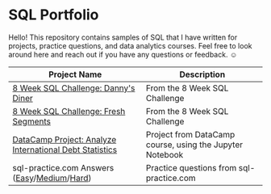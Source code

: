 # SQL Portfolio

Hello! This repository contains samples of SQL that I have written for projects, practice questions, and data analytics courses. Feel free to look around here and reach out if you have any questions or feedback. :relaxed:

| Project Name    | Description |
| -------- | ------- |
| [8 Week SQL Challenge: Danny's Diner](https://github.com/luwoon/SQL-Portfolio/blob/main/8%20Week%20SQL%20Challenge:%20Danny's%20Diner.SQL) | From the 8 Week SQL Challenge |
| [8 Week SQL Challenge: Fresh Segments](https://github.com/luwoon/SQL-Portfolio/blob/main/8%20Week%20SQL%20Challenge%3A%20Fresh%20Segments.SQL) | From the 8 Week SQL Challenge |
| [DataCamp Project: Analyze International Debt Statistics](https://github.com/luwoon/SQL-Portfolio/blob/main/DataCamp%20Project%3A%20Analyze%20International%20Debt%20Statistics.ipynb) | Project from DataCamp course, using the Jupyter Notebook |
| sql-practice.com Answers ([Easy](https://github.com/luwoon/SQL-Portfolio/blob/main/sql-practice.com%20Answers%20(Easy).SQL)/[Medium](https://github.com/luwoon/SQL-Portfolio/blob/main/sql-practice.com%20Answers%20(Medium).SQL)/[Hard](https://github.com/luwoon/SQL-Portfolio/blob/main/sql-practice.com%20Answers%20(Hard).SQL))  | Practice questions from sql-practice.com |
